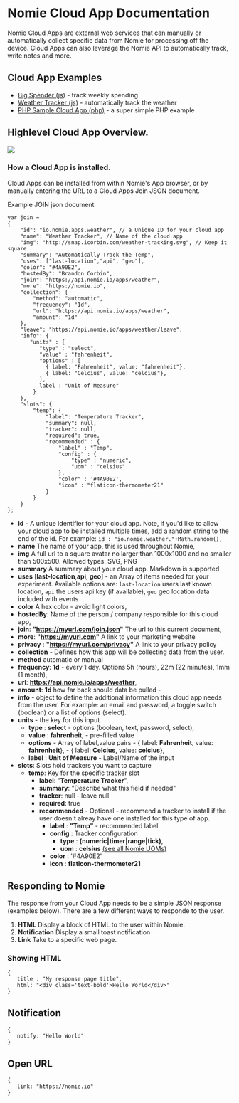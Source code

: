 # Nomie Cloud App Documentation

Nomie Cloud Apps are external web services that can manually or automatically
collect specific data from Nomie for processing off the device. Cloud Apps can also
leverage the Nomie API to automatically track, write notes and more.

## Cloud App Examples

- [Big Spender (js)](https://github.com/happydata/cloudapp-bigspender) - track weekly spending
- [Weather Tracker (js)](https://github.com/happydata/cloudapp-weather) - automatically track the weather
- [PHP Sample Cloud App (php)](https://github.com/happydata/cloudapp-php-example) - a super simple  PHP example 

## Highlevel Cloud App Overview.

![](http://snap.icorbin.com/add-3rd-party-nomie-cloud-app.png)

### How a Cloud App is installed.

Cloud Apps can be installed from within Nomie's App browser, or by manually entering the URL to a Cloud Apps Join JSON document.

Example JOIN json document

```
var join =
{
	"id": "io.nomie.apps.weather", // a Unique ID for your cloud app
	"name": "Weather Tracker", // Name of the cloud app
	"img": "http://snap.icorbin.com/weather-tracking.svg", // Keep it square
	"summary": "Automatically Track the Temp",
	"uses": ["last-location","api", "geo"],
	"color": "#4A90E2",
	"hostedBy": "Brandon Corbin",
	"join": "https://api.nomie.io/apps/weather",
	"more": "https://nomie.io",
	"collection": {
		"method": "automatic",
		"frequency": "1d",
		"url": "https://api.nomie.io/apps/weather",
		"amount": "1d"
	},
	"leave": "https://api.nomie.io/apps/weather/leave",
	"info": {
	   "units" : {
          "type" : "select",
          "value" : "fahrenheit",
          "options" : [
            { label: "Fahrenheit", value: "fahrenheit"},
            { label: "Celcius", value: "celcius"},
          ],
          label : "Unit of Measure"
        }
	},
	"slots": {
		"temp": {
			"label": "Temperature Tracker",
			"summary": null,
			"tracker": null,
			"required": true,
			"recommended" : {
			    "label" : "Temp",
			    "config" : {
			        "type" : "numeric",
			        "uom" : "celsius"
			    },
			    "color" : '#4A90E2',
			    "icon" : "flaticon-thermometer21"
			}
		}
	}
};
```

- **id** - A unique identifier for your cloud app. Note, if you'd like to allow your cloud app to be installed multiple times, add a random string to the end of the id. For example: ``id : "io.nomie.weather."+Math.random(),``
- **name** The name of your app, this is used throughout Nomie,
- **img** A full url to a square avatar no larger than 1000x1000 and no smaller than 500x500. Allowed types: SVG, PNG
- **summary** A summary about your cloud app. Markdown is supported
-	 **uses** [**last-location**,**api**, **geo**] - an Array of items needed for your experiment. Available options are: ``last-location`` users last known location, ``api`` the users api key (if available), `geo` geo location data included with events
-	**color** A hex color - avoid light colors,
-	**hostedBy**: Name of the person / company responsible for this cloud app,
-	**join**: **"https://myurl.com/join.json"** The url to this current document,
-	**more**: **"https://myurl.com"** A link to your marketing website
- **privacy** : **"https://myurl.com/privacy"** A link to your privacy policy
- **collection** - Defines how this app will be collecting data from the user.
 -	**method**  automatic or manual
 -	**frequency**: **1d** - every 1 day. Options 5h (hours), 22m (22 minutes), 1mm (1 month),
 -	**url**: **https://api.nomie.io/apps/weather**,
 -	**amount**: **1d** how far back should data be pulled -
- **info** - object to define the additional information this cloud app needs from the user. For example: an email and password, a toggle switch (boolean) or a list of options (select).
 -	**units**  - the key for this input
	 -	**type** : **select** - options (boolean, text, password, select),
	 -	**value** : **fahrenheit**, - pre-filled value
	 -	**options** - Array of label,value pairs
	 		-	{ label: **Fahrenheit**, value: **fahrenheit**},
	 		-	{ label: **Celcius**, value: **celcius**},
	 -	**label** : **Unit of Measure** - Label/Name of the input
- **slots**: Slots hold trackers you want to capture
	- **temp**: Key for the specific tracker slot
		- **label**: "**Temperature Tracker**",
		- **summary**: "Describe what this field if needed"
		- **tracker**: null - leave null
		- **required**: true
		- **recommended** - Optional - recommend a tracker to install if the user doesn't alreay have one installed for this type of app.
			- **label** : **"Temp"** - recommended label
			- **config** : Tracker configuration
				- **type** : **(numeric|timer|range|tick)**,
				- **uom** : **celsius** [(see all Nomie UOMs)](https://github.com/happydata/nomie-uom)
			- **color** : '#4A90E2'
			- **icon** : **flaticon-thermometer21**

## Responding to Nomie

The response from your Cloud App needs to be a simple JSON response (examples below). There are a few different ways to responde to the user.

1. **HTML** Display a block of HTML to the user within Nomie.
2. **Notification** Display a small toast notification
3. **Link** Take to a specific web page.

### Showing HTML
```
{
   title : "My response page title",
   html: "<div class='text-bold'>Hello World</div>"
}
```

## Notification
```
{
   notify: "Hello World"
}
```

## Open URL
```
{
   link: "https://nomie.io"
}
```
